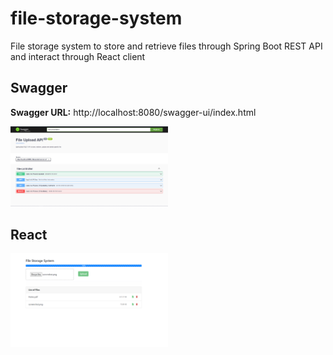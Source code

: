 # file-storage-system
File storage system to store and retrieve files through Spring Boot REST API and interact through React client

## Swagger

**Swagger URL:** http://localhost:8080/swagger-ui/index.html

<img src="https://github.com/emirhansisman/file-storage-system/blob/main/images/swagger-ui.png" alt="Swagger UI" width="50%" height="50%"/>

## React

<img src="https://github.com/emirhansisman/file-storage-system/blob/main/images/react-client-ui.png" alt="React Client" width="50%" height="50%"/>
